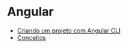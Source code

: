 # Angular

- [Criando um projeto com Angular CLI](criando-projeto-com-angular-cli/README.md)
- [Conceitos](conceitos/README.md)
